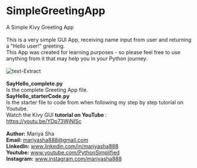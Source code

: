 # SimpleGreetingApp
A Simple Kivy Greeting App
<br>
<br>
This is a very simple GUI App, receiving name input from user and returning a "Hello user!" greeting.
<br>
This App was created for learning purposes - so please feel free to use anything from it that may help you in your Python journey.
<br>
<br>
![text-Extract](https://user-images.githubusercontent.com/32107652/119795430-50313380-be8d-11eb-800f-43dc70d83035.jpg)
<br>
<br>
<b>SayHello_complete.py</b>
<br>
Is the complete Greeting App file.
<br>
<b>SayHello_starterCode.py</b>
<br>
Is the starter file to code from when following my step by step tutorial on Youtube.
<br>
Watch the Kivy GUI <b>tutorial on YouTube </b>:
<br>
https://youtu.be/YDp73WjNISc
<br>
<br>
<b>Author:</b> Mariya Sha
<br>
<b>Email:</b> mariyasha888@gmail.com
<br>
<b>LinkedIn:</b> www.linkedin.com/in/mariyasha888
<br>
<b>Youtube:</b> www.youtube.com/PythonSimplified
<br>
<b>Instagram:</b> www.instagram.com/mariyasha888

